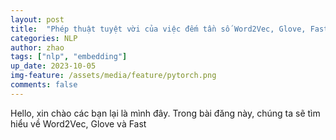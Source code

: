 ```yaml
---
layout: post
title:  "Phép thuật tuyệt vời của việc đếm tần số Word2Vec, Glove, Fasttext"
categories: NLP
author: zhao
tags: ["nlp", "embedding"]
up_date: 2023-10-05
img-feature: /assets/media/feature/pytorch.png
comments: false
---
```


Hello, xin chào các bạn lại là mình đây. Trong bài đăng này, chúng ta sẽ tìm hiểu về Word2Vec, Glove và Fast
